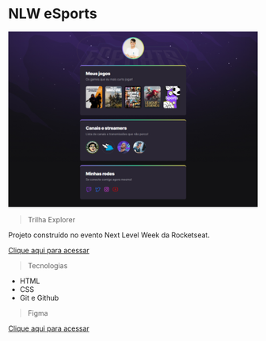 # NLW eSports

![preview](./.github/preview.png)

> Trilha Explorer

Projeto construído no evento Next Level Week da Rocketseat.

[Clique aqui para acessar](https://juliohebert.github.io/nlw-esports-explorer/)

> Tecnologias
- HTML
- CSS
- Git e Github

> Figma

[Clique aqui para acessar](https://www.figma.com/community/file/1150897317533332617)
